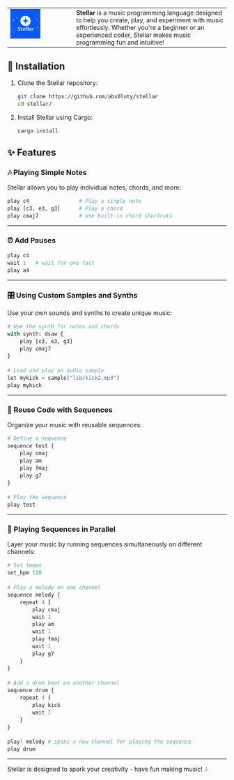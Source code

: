 <style>
table {
    border-collapse: collapse;
}
table, th, td {
   border: none;
}
blockquote {
    border-left: none;
    padding-left: 10px;
}
</style>

<table>
<tr>
<td width="30%" valign="top">
<img src="./stellar.png" width="50%">
</td>
<td valign="top">
<b>Stellar</b> is a music programming language designed to help you create, play, and experiment with music effortlessly. Whether you're a beginner or an experienced coder, Stellar makes music programming fun and intuitive!
</td>
</table>

## 🚀 Installation

1. Clone the Stellar repository:
   ```bash
   git clone https://github.com/abs0luty/stellar
   cd stellar/
   ```

2. Install Stellar using Cargo:
   ```bash
   cargo install
   ```

## ✨ Features

### 🎶 Playing Simple Notes
Stellar allows you to play individual notes, chords, and more:

```python
play c4                # Play a single note
play [c3, e3, g3]      # Play a chord
play cmaj7             # Use built-in chord shortcuts
```

---

### ⏰ Add Pauses

```python
play c4
wait 1   # wait for one tact
play a4
```

---

### 🎛️ Using Custom Samples and Synths
Use your own sounds and synths to create unique music:

```python
# Use the synth for notes and chords
with synth: dsaw {
    play [c3, e3, g3]
    play cmaj7
}

# Load and play an audio sample
let mykick = sample("lib/kick2.mp3")
play mykick
```

---

### 🔁 Reuse Code with Sequences
Organize your music with reusable sequences:

```python
# Define a sequence
sequence test {
    play cmaj
    play am
    play fmaj
    play g7
}

# Play the sequence
play test
```

---

### 🥁 Playing Sequences in Parallel
Layer your music by running sequences simultaneously on different channels:

```python
# Set tempo 
set_bpm 120

# Play a melody on one channel
sequence melody {
    repeat 4 {
        play cmaj
        wait 1
        play am
        wait 1
        play fmaj
        wait 1
        play g7
    }
}

# Add a drum beat on another channel
sequence drum {
    repeat 4 {
        play kick
        wait 2
    }
}

play! melody # spans a new channel for playing the sequence
play drum
```

---

Stellar is designed to spark your creativity - have fun making music! 🎶